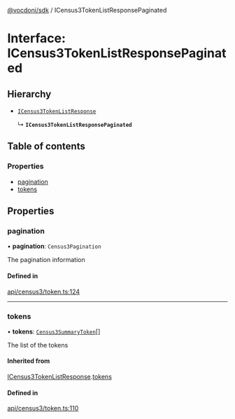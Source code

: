 [@vocdoni/sdk](/sdk) / ICensus3TokenListResponsePaginated

# Interface: ICensus3TokenListResponsePaginated

## Hierarchy

- [`ICensus3TokenListResponse`](ICensus3TokenListResponse)

  ↳ **`ICensus3TokenListResponsePaginated`**

## Table of contents

### Properties

- [pagination](ICensus3TokenListResponsePaginated#pagination)
- [tokens](ICensus3TokenListResponsePaginated#tokens)

## Properties

### pagination

• **pagination**: `Census3Pagination`

The pagination information

#### Defined in

[api/census3/token.ts:124](https://github.com/vocdoni/vocdoni-sdk/blob/1053e59/src/api/census3/token.ts#L124)

___

### tokens

• **tokens**: [`Census3SummaryToken`](../sdk-reference#census3summarytoken)[]

The list of the tokens

#### Inherited from

[ICensus3TokenListResponse](ICensus3TokenListResponse.md).[tokens](ICensus3TokenListResponse#tokens)

#### Defined in

[api/census3/token.ts:110](https://github.com/vocdoni/vocdoni-sdk/blob/1053e59/src/api/census3/token.ts#L110)
